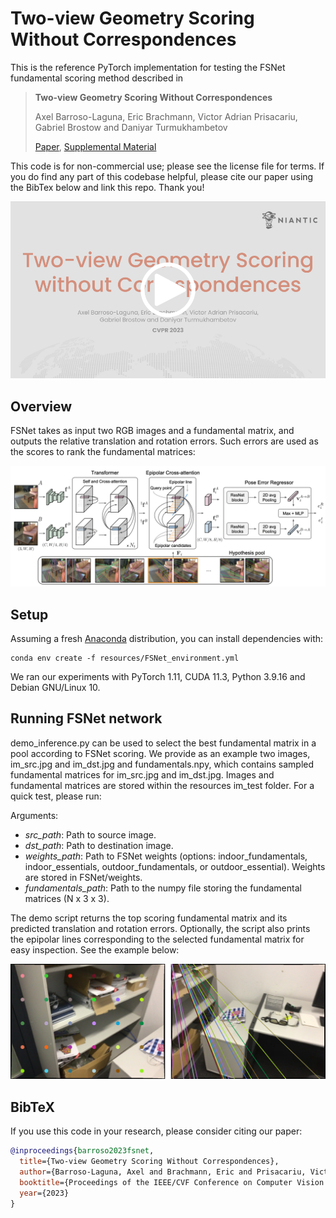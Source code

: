 # Two-view Geometry Scoring Without Correspondences

This is the reference PyTorch implementation for testing the FSNet fundamental scoring method described in

> **Two-view Geometry Scoring Without Correspondences**
>
> Axel Barroso-Laguna, Eric Brachmann, Victor Adrian Prisacariu, Gabriel Brostow and Daniyar Turmukhambetov
>
> [Paper](https://openaccess.thecvf.com/content/CVPR2023/html/Barroso-Laguna_Two-View_Geometry_Scoring_Without_Correspondences_CVPR_2023_paper.html), [Supplemental Material](https://github.com/nianticlabs/scoring-without-correspondences/blob/main/resources/FSNet_supp.pdf)

This code is for non-commercial use; please see the license file for terms. If you do find any part of this codebase helpful, please cite our paper using the BibTex below and link this repo. Thank you!

<p align="center">
  <a href="https://www.youtube.com/watch?v=ZlT5h3uuU1k">
  <img src="resources/teaser_video.png" alt="3 minute CVPR presentation video link" width="550">
  </a>
</p>

## Overview

FSNet takes as input two RGB images and a fundamental matrix, and outputs the relative translation and rotation errors. Such errors are used as the scores to rank the fundamental matrices:
<p align="center">
  <img src="resources/method_overview.png" width="900" />
</p>

## Setup

Assuming a fresh [Anaconda](https://www.anaconda.com/download/) distribution, you can install dependencies with:
```shell
conda env create -f resources/FSNet_environment.yml
```
We ran our experiments with PyTorch 1.11, CUDA 11.3, Python 3.9.16 and Debian GNU/Linux 10.

## Running FSNet network
demo_inference.py can be used to select the best fundamental matrix in a pool according to FSNet scoring. We provide as an example two images, im_src.jpg and im_dst.jpg and fundamentals.npy, which contains sampled fundamental matrices for im_src.jpg and im_dst.jpg. Images and fundamental matrices are stored within the resources im_test folder. For a quick test, please run:

Arguments:

  * _src_path_: Path to source image.
  * _dst_path_: Path to destination image.
  * _weights_path_: Path to FSNet weights (options: indoor_fundamentals, indoor_essentials, outdoor_fundamentals, or outdoor_essential). Weights are stored in FSNet/weights.
  * _fundamentals_path_: Path to the numpy file storing the fundamental matrices (N x 3 x 3).

The demo script returns the top scoring fundamental matrix and its predicted translation and rotation errors. Optionally, the script also prints the epipolar lines corresponding to the selected fundamental matrix for easy inspection. See the example below:
<div align="center">
  <img src="resources/im_test/epi_lines.jpg" width="700" />
</div>

## BibTeX

If you use this code in your research, please consider citing our paper:

```bibtex
@inproceedings{barroso2023fsnet,
  title={Two-view Geometry Scoring Without Correspondences},
  author={Barroso-Laguna, Axel and Brachmann, Eric and Prisacariu, Victor and Brostow, Gabriel and Turmukhambetov, Daniyar},
  booktitle={Proceedings of the IEEE/CVF Conference on Computer Vision and Pattern Recognition},
  year={2023}
}
